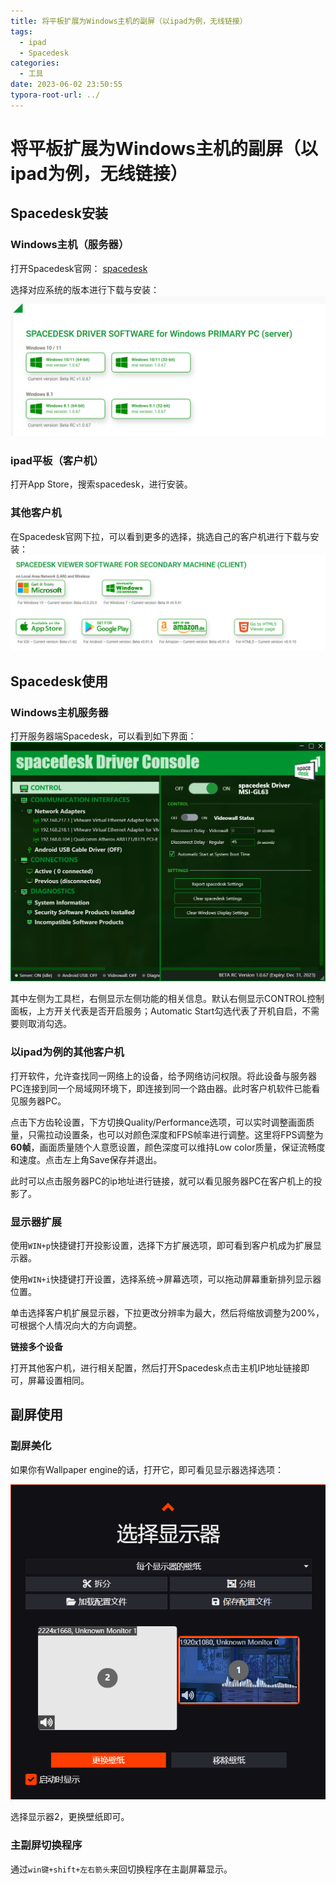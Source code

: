 ```yaml
---
title: 将平板扩展为Windows主机的副屏（以ipad为例，无线链接）
tags:
  - ipad
  - Spacedesk
categories:
  - 工具
date: 2023-06-02 23:50:55
typora-root-url: ../
---
```


# 将平板扩展为Windows主机的副屏（以ipad为例，无线链接）

## Spacedesk安装

### Windows主机（服务器）

打开Spacedesk官网： [spacedesk](https://www.spacedesk.net/#download) 

选择对应系统的版本进行下载与安装：![1685153282219](/images/ipad副屏扩展/1685153282219.png)

### ipad平板（客户机）

打开App Store，搜索spacedesk，进行安装。

### 其他客户机

在Spacedesk官网下拉，可以看到更多的选择，挑选自己的客户机进行下载与安装：![1685153636049](/images/ipad副屏扩展/1685153636049.png)

## Spacedesk使用

### Windows主机服务器

打开服务器端Spacedesk，可以看到如下界面：![1685153786552](/images/ipad副屏扩展/1685153786552.png)

其中左侧为工具栏，右侧显示左侧功能的相关信息。默认右侧显示CONTROL控制面板，上方开关代表是否开启服务；Automatic Start勾选代表了开机自启，不需要则取消勾选。

### 以ipad为例的其他客户机

打开软件，允许查找同一网络上的设备，给予网络访问权限。将此设备与服务器PC连接到同一个局域网环境下，即连接到同一个路由器。此时客户机软件已能看见服务器PC。

点击下方齿轮设置，下方切换Quality/Performance选项，可以实时调整画面质量，只需拉动设置条，也可以对颜色深度和FPS帧率进行调整。这里将FPS调整为**60帧**，画面质量随个人意愿设置，颜色深度可以维持Low color质量，保证流畅度和速度。点击左上角Save保存并退出。

此时可以点击服务器PC的ip地址进行链接，就可以看见服务器PC在客户机上的投影了。

### 显示器扩展

使用`WIN+p`快捷键打开投影设置，选择下方扩展选项，即可看到客户机成为扩展显示器。

使用`WIN+i`快捷键打开设置，选择系统->屏幕选项，可以拖动屏幕重新排列显示器位置。

单击选择客户机扩展显示器，下拉更改分辨率为最大，然后将缩放调整为200%，可根据个人情况向大的方向调整。

**链接多个设备**

打开其他客户机，进行相关配置，然后打开Spacedesk点击主机IP地址链接即可，屏幕设置相同。

## 副屏使用

### 副屏美化

如果你有Wallpaper engine的话，打开它，即可看见显示器选择选项：

![1685156321847](/images/ipad副屏扩展/1685156321847.png)

选择显示器2，更换壁纸即可。

### 主副屏切换程序

通过`win键+shift+左右箭头`来回切换程序在主副屏幕显示。
